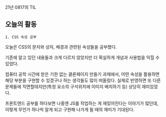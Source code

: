 21년 0817의 TIL

## 오늘의 활동

    1. CSS 속성 공부

오늘은 CSS의 문자와 상자, 배경과 관련된 속성들을 공부했다.

기존에 알고 있던 내용들과 크게 다르지 않았지만 더 확실하게 개념과 사용법을 익힐 수 있었다.

컴퓨터 공학 시간에 받은 기한 없는 클론페이지 만들기 과제에서, 어떤 속성을 활용하면 해당 부분을 구현할 수 있겠구나 하는 생각들도 많이 떠올랐다. 실제로 반영하면 또 다른 문제들에 직면할테지만(특정 요소의 구석위치에 이미지 배치하기 등) 상당히 재미있었다.

프론트엔드 공부를 하다보면 나중엔 JS를 작업하는 게 재밌어진다는 이야기가 많던데, 이렇게 무언가 하나씩 알게 되고 구현해 나가게 될 때의 재미가 기대된다.
